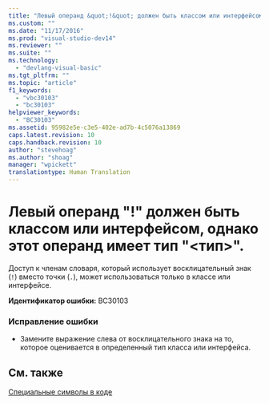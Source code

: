 ```yaml
---
title: "Левый операнд &quot;!&quot; должен быть классом или интерфейсом, однако этот операнд имеет тип &quot;&lt;тип&gt;&quot;. | Microsoft Docs"
ms.custom: ""
ms.date: "11/17/2016"
ms.prod: "visual-studio-dev14"
ms.reviewer: ""
ms.suite: ""
ms.technology: 
  - "devlang-visual-basic"
ms.tgt_pltfrm: ""
ms.topic: "article"
f1_keywords: 
  - "vbc30103"
  - "bc30103"
helpviewer_keywords: 
  - "BC30103"
ms.assetid: 95982e5e-c3e5-402e-ad7b-4c5076a13869
caps.latest.revision: 10
caps.handback.revision: 10
author: "stevehoag"
ms.author: "shoag"
manager: "wpickett"
translationtype: Human Translation
---
```

# Левый операнд &quot;!&quot; должен быть классом или интерфейсом, однако этот операнд имеет тип &quot;&lt;тип&gt;&quot;.
Доступ к членам словаря, который использует восклицательный знак \(`!`\) вместо точки \(`.`\), может использоваться только в классе или интерфейсе.  
  
 **Идентификатор ошибки:** BC30103  
  
### Исправление ошибки  
  
-   Замените выражение слева от восклицательного знака на то, которое оценивается в определенный тип класса или интерфейса.  
  
## См. также  
 [Специальные символы в коде](../../visual-basic/programming-guide/program-structure/special-characters-in-code.md)